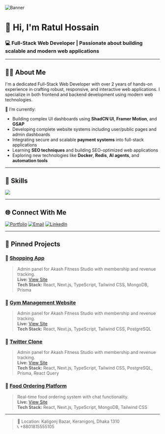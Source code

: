 ![Banner](https://res.cloudinary.com/dxitsbixv/image/upload/v1750847822/Ratul_Hossain-Photoroom_kyxze3.webp)

# 👋 Hi, I'm Ratul Hossain

### 💻 Full-Stack Web Developer | Passionate about building scalable and modern web applications

---

## 🧑‍💼 About Me
I'm a dedicated Full-Stack Web Developer with over 2 years of hands-on experience in crafting robust, responsive, and interactive web applications. I specialize in both frontend and backend development using modern web technologies.

🔭 I’m currently:
- Building complex UI dashboards using **ShadCN UI**, **Framer Motion**, and **GSAP**
- Developing complete website systems including user/public pages and admin dashboards
- Integrating secure and scalable **payment systems** into full-stack applications
- Learning **SEO techniques** and building SEO-optimized web applications
- Exploring new technologies like **Docker**, **Redis**, **AI agents**, and **automation tools**

---

## 🚀 Skills
<p>
  <img src="https://skillicons.dev/icons?i=html,css,tailwind,js,ts,react,nextjs,nodejs,express,mongodb,postgres,prisma,redux,git,figma" />
</p>

---

## 🌐 Connect With Me
[![Portfolio](https://img.shields.io/badge/Portfolio-000?style=for-the-badge&logo=vercel&logoColor=white)](https://ratulcodes.vercel.app)
[![Email](https://img.shields.io/badge/Email-EA4335?style=for-the-badge&logo=gmail&logoColor=white)](mailto:ratulislam544388@gmail.com)
[![LinkedIn](https://img.shields.io/badge/LinkedIn-0A66C2?style=for-the-badge&logo=linkedin&logoColor=white)](https://www.linkedin.com/in/ratul-hossain-a0774521a)

---

## 📌 Pinned Projects

### 🔹 [Shopping App](https://github.com/ratul544388/ecommerce)
> Admin panel for Akash Fitness Studio with membership and revenue tracking.  
> **Live:** [View Site](https://ecommerce-coral-delta.vercel.app)  
> **Tech Stack:** React, Next.js, TypeScript, Tailwind CSS, MongoDB, Prisma

### 🔹 [Gym Management Website](https://github.com/ratulhossain/gym-management)
> Admin panel for Akash Fitness Studio with membership and revenue tracking.  
> **Live:** [View Site](https://gym-admin-management.vercel.app)  
> **Tech Stack:** React, Next.js, TypeScript, Tailwind CSS, PostgreSQL

### 🔹 [Twitter Clone](https://github.com/ratul544388/twitter-clone)
> Admin panel for Akash Fitness Studio with membership and revenue tracking.  
> **Live:** [View Site](https://twitter-clone-next-15.vercel.app)  
> **Tech Stack:** React, Next.js, TypeScript, Tailwind CSS, PostgreSQL, Prisma, React Query

### 🔹 [Food Ordering Platform](https://github.com/ratulhossain/food-ordering)
> Real-time food ordering system with chat functionality.  
> **Live:** [View Site](https://waffle-two.vercel.app/)  
> **Tech Stack:** React, Next.js, TypeScript, MongoDB, Tailwind CSS

---

> 📍 Location: Kaligonj Bazar, Keranigonj, Dhaka 1310  
> 📞 +8801815555105
